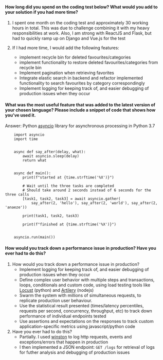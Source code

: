 #### How long did you spend on the coding test below? What would you add to your solution if you had more time?

1. I spent one month on the coding test and approximately 30 working hours in total. This was due to challenge combining it with my heavy responsibilities at work. Also, I am strong with ReactJS and Flask, but had to quickly ramp up on Django and Vue.js for the test

2. If I had more time, I would add the following features:
    - implement recycle bin for deleted favourites/categories
    - implement functionality to restore deleted favourites/categories from recycle bin
    - Implement pagination when retrieving favorites
    - Integrate elastic search in backend and refactor implemented functionality to search favourites by category correspondingly
    - Implement logging for keeping track of, and easier debugging of production issues when they occur

#### What was the most useful feature that was added to the latest version of your chosen language? Please include a snippet of code that shows how you've used it.
Answer: Python [asyncio](https://docs.python.org/3/library/asyncio.html) library for asynchronous processing in Python 3.7
```
    import asyncio
    import time


    async def say_after(delay, what):
        await asyncio.sleep(delay)
        return what


    async def main():
        print(f"started at {time.strftime('%X')}")

        # Wait until the three tasks are completed
        # Should take around 2 seconds instead of 6 seconds for the three calls
        [task1, task2, task3] = await asyncio.gather(
            say_after(2, 'hello'), say_after(2, 'world'), say_after(2, 'anaeze'))

        print(task1, task2, task3)
        
        print(f"finished at {time.strftime('%X')}")


    asyncio.run(main())

```

#### How would you track down a performance issue in production? Have you ever had to do this?
1. How would you track down a performance issue in production?
    - Implement logging for keeping track of, and easier debugging of production issues when they occur
    - Define complex user behavior with multiple steps and transactions, loops, conditionals and custom code, using load testing tools like [Locust](https://locust.io/) (python) and [Artilery](https://artillery.io/) (nodejs)
    - Swarm the system with millions of simultaneous requests, to replicate production user behaviour.
    - Use the statistical result presented (times/latency percentiles, requests per second, concurrency, throughput, etc) to track down performance of individual endpoints tested
    - Use assertions and expectations on the responses to track custom application-specific metrics using javascript/python code
2. Have you ever had to do this?
    - Partially. I used [winston](https://www.npmjs.com/package/winston) to log http requests, events and exceptions/errors that happen in production
    - I then implemented a JSON endpoint: `GET /logs` for retrieval of logs for futher analysis and debugging of production issues